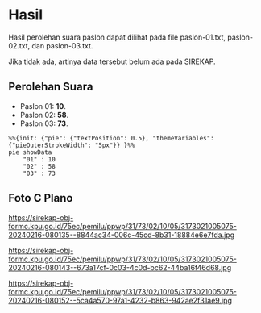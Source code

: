 # Hasil

Hasil perolehan suara paslon dapat dilihat pada file paslon-01.txt, paslon-02.txt, dan paslon-03.txt.

Jika tidak ada, artinya data tersebut belum ada pada SIREKAP.

## Perolehan Suara

 * Paslon 01: **10**.
 * Paslon 02: **58**.
 * Paslon 03: **73**.

```mermaid
%%{init: {"pie": {"textPosition": 0.5}, "themeVariables": {"pieOuterStrokeWidth": "5px"}} }%%
pie showData
    "01" : 10
    "02" : 58
    "03" : 73
```
## Foto C Plano

https://sirekap-obj-formc.kpu.go.id/75ec/pemilu/ppwp/31/73/02/10/05/3173021005075-20240216-080135--8844ac34-006c-45cd-8b31-18884e6e7fda.jpg

https://sirekap-obj-formc.kpu.go.id/75ec/pemilu/ppwp/31/73/02/10/05/3173021005075-20240216-080143--673a17cf-0c03-4c0d-bc62-44ba16f46d68.jpg

https://sirekap-obj-formc.kpu.go.id/75ec/pemilu/ppwp/31/73/02/10/05/3173021005075-20240216-080152--5ca4a570-97a1-4232-b863-942ae2f31ae9.jpg

